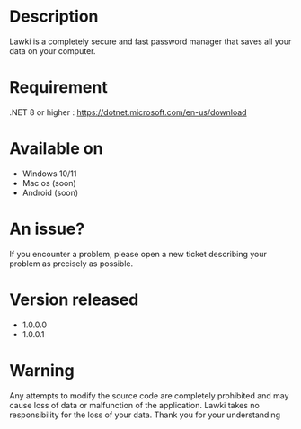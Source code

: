 # Description
Lawki is a completely secure and fast password manager that saves all your data on your computer.

# Requirement
.NET 8 or higher : https://dotnet.microsoft.com/en-us/download

# Available on
- Windows 10/11
- Mac os (soon)
- Android (soon)

# An issue?
If you encounter a problem, please open a new ticket describing your problem as precisely as possible.

# Version released
- 1.0.0.0
- 1.0.0.1

# Warning
Any attempts to modify the source code are completely prohibited and may cause loss of data or malfunction of the application.
Lawki takes no responsibility for the loss of your data.
Thank you for your understanding
